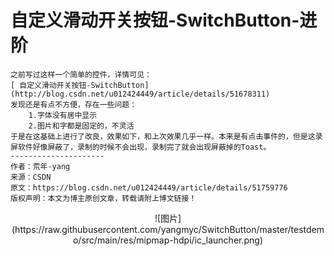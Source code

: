 # 自定义滑动开关按钮-SwitchButton-进阶
```
之前写过这样一个简单的控件，详情可见：
[ 自定义滑动开关按钮-SwitchButton](http://blog.csdn.net/u012424449/article/details/51678311)
发现还是有点不方便，存在一些问题：
    1.字体没有居中显示
    2.图片和字都是固定的，不灵活
于是在这基础上进行了改良，效果如下，和上次效果几乎一样。本来是有点击事件的，但是这录屏软件好像屏蔽了，录制的时候不会出现，录制完了就会出现屏蔽掉的Toast。
--------------------- 
作者：荒年-yang 
来源：CSDN 
原文：https://blog.csdn.net/u012424449/article/details/51759776 
版权声明：本文为博主原创文章，转载请附上博文链接！
```
<center>
![图片](https://raw.githubusercontent.com/yangmyc/SwitchButton/master/testdemo/src/main/res/mipmap-hdpi/ic_launcher.png)
</center>
